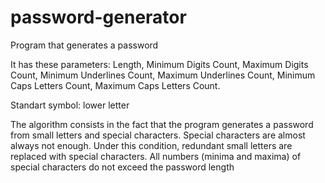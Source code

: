 # password-generator
Program that generates a password

It has these parameters:
Length,
Minimum Digits Count,
Maximum Digits Count,
Minimum Underlines Count,
Maximum Underlines Count,
Minimum Caps Letters Count,
Maximum Caps Letters Count.

Standart symbol: lower letter

The algorithm consists in the fact that the program generates a password from small letters and special characters.
Special characters are almost always not enough. Under this condition, redundant small letters are replaced with special characters. All numbers (minima and maxima) of special characters do not exceed the password length
